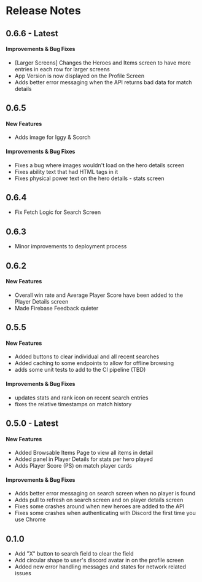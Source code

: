 # Release Notes

## 0.6.6 - Latest

#### Improvements & Bug Fixes

- [Larger Screens] Changes the Heroes and Items screen to have more entries in each row for larger screens
- App Version is now displayed on the Profile Screen
- Adds better error messaging when the API returns bad data for match details

## 0.6.5

#### New Features

- Adds image for Iggy & Scorch

#### Improvements & Bug Fixes

- Fixes a bug where images wouldn't load on the hero details screen
- Fixes ability text that had HTML tags in it
- Fixes physical power text on the hero details - stats screen

## 0.6.4

- Fix Fetch Logic for Search Screen

## 0.6.3

- Minor improvements to deployment process

## 0.6.2

#### New Features

- Overall win rate and Average Player Score have been added to the Player Details screen
- Made Firebase Feedback quieter


## 0.5.5

#### New Features

- Added buttons to clear individual and all recent searches
- Added caching to some endpoints to allow for offline browsing
- adds some unit tests to add to the CI pipeline (TBD)

#### Improvements & Bug Fixes
- updates stats and rank icon on recent search entries
- fixes the relative timestamps on match history


## 0.5.0 - Latest

#### New Features

- Added Browsable Items Page to view all items in detail
- Added panel in Player Details for stats per hero played
- Adds Player Score (PS) on match player cards

#### Improvements & Bug Fixes
- Adds better error messaging on search screen when no player is found
- Adds pull to refresh on search screen and on player details screen
- Fixes some crashes around when new heroes are added to the API
- Fixes some crashes when authenticating with Discord the first time you use Chrome


## 0.1.0

- Add "X" button to search field to clear the field
- Add circular shape to user's discord avatar in on the profile screen
- Added new error handling messages and states for network related issues